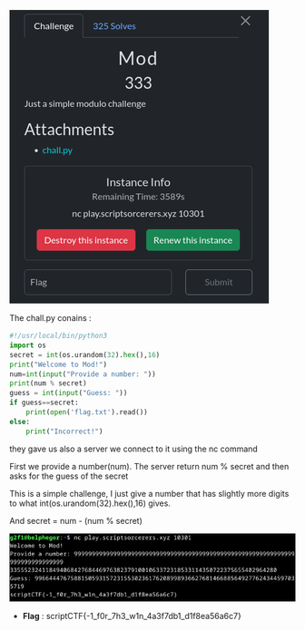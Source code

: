 ![image](./assets/mod.png)

The chall.py conains :

```python
#!/usr/local/bin/python3
import os
secret = int(os.urandom(32).hex(),16)
print("Welcome to Mod!")
num=int(input("Provide a number: "))
print(num % secret)
guess = int(input("Guess: "))
if guess==secret:
    print(open('flag.txt').read())
else:
    print("Incorrect!")
```
they gave us also a server we connect to it using the nc command

First we provide a number(num). The server return num % secret and then asks for the guess of the secret

This is a simple challenge, I just give a number that has slightly more digits to what int(os.urandom(32).hex(),16) gives.

And secret = num - (num % secret)

![image](./assets/Mod1.png)

- **Flag** : scriptCTF{-1_f0r_7h3_w1n_4a3f7db1_d1f8ea56a6c7}





